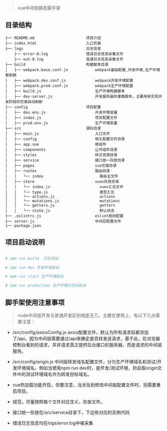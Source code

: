 

> vue中间层静态脚手架

##  目录结构

```
├── README.md                       项目介绍
├── index.html                      入口页面
├── logs                            日志信息
    ├── error-0.log                 错误日志信息采集文件          
    ├── out-0.log                   普通日志信息采集文件
├── build                           构建脚本目录
│   ├── webpack.base.conf.js            webpack基础配置,开发环境,生产环境都依赖   
│   ├── webpack.dev.conf.js             webpack开发环境配置
│   ├── webpack.prod.conf.js            webpack生产环境配置
│   ├── build.js                        生产环境构建脚本               
│   ├── dev-server.js                   开发服务器热重载脚本，主要用来实现开发阶段的页面自动刷新
├── config                          项目配置
│   ├── dev.env.js                      开发环境变量
│   ├── index.js                        项目配置文件
│   ├── prod.env.js                     生产环境变量
├── src                             源码目录    
│   ├── main.js                         入口文件
│   ├── config                          相关配置文件目录
│   ├── app.vue                         根组件
│   ├── components                      公共组件目录
│   ├── styles                          样式资源目录
│   ├── service                         接口统一存放目录
│   ├── pages                           vue页面目录
│   ├── routes                          路由目录
│   │   └── index                         路由主文件
│   ├── store                           vuex存放目录
│   │   └── index.js                      vuex汇总文件
│   │   └── type.js                       类型汇总
│   │   └── actions.js                    actions
│   │   └── mutations.js                  mutations
│   │   └── getters.js                    getters
│   │   └── state.js                      默认状态
├── .eslintrc.js                        eslint规则配置
├── server.js                           中间层配置文件
├── package.json 
```

## 项目启动说明
``` bash

# npm run build  打包项目

# npm run dev 开发环境启动

# npm run start 生产环境启动

# npm run production 生产环境打包后启动

```

## 脚手架使用注意事项

> node中间层开发与普通开发区别相差无几，主要在使用上，有以下几点需要注意：

- /src/config/axiosConfig.js  axios配置文件，默认为所有请求前都添加了/api，因为中间层需要通过/api来确定是否转发该请求，基于此，在浏览器控制台看到的请求，并非请求真正提供后台接口的服务器，而是请求的中间层服务。

- /src/config/origin.js  中间层转发域名配置文件，分为生产环境域名和测试/开发环境域名，例如当使用npm run dev时，是开发/测试环境，则会取origin文件中的测试环境域名作为转发目标域名。

- vue热加载功能开启，但要注意，当涉及到修改中间层配置文件时，则需要重启项目。

- 规范，尽量按照每个文件对应含义，存放文件。

- 接口统一存放在/src/service目录下，下边有对应的实例代码

- 错误日志信息均在logs/error.log中被采集